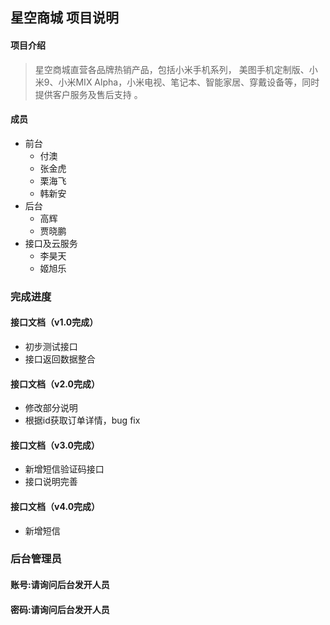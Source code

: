 ## 星空商城 项目说明

#### 项目介绍

>  星空商城直营各品牌热销产品，包括小米手机系列， 美图手机定制版、小米9、小米MIX Alpha，小米电视、笔记本、智能家居、穿戴设备等，同时提供客户服务及售后支持 。

#### 

#### 成员

- 前台
  - 付澳
  - 张金虎
  - 栗海飞
  - 韩新安
- 后台
  - 高辉
  - 贾晓鹏
- 接口及云服务
  - 李昊天
  - 姬旭乐

### 完成进度

#### 接口文档（v1.0完成）

- 初步测试接口
- 接口返回数据整合

#### 接口文档（v2.0完成）

- 修改部分说明
- 根据id获取订单详情，bug fix

#### 接口文档（v3.0完成）

- 新增短信验证码接口
- 接口说明完善

#### 接口文档（v4.0完成）

- 新增短信

### 后台管理员

#### 账号:请询问后台发开人员

#### 密码:请询问后台发开人员

